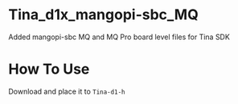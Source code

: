 # Tina_d1x_mangopi-sbc_MQ
Added mangopi-sbc MQ and MQ Pro board level files for Tina SDK

# How To Use

Download and place it to `Tina-d1-h`
